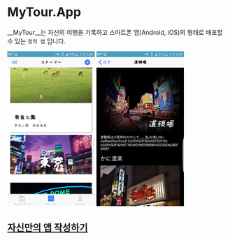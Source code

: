 MyTour.App
====

__MyTour__는 자신의 여행을 기록하고 스마트폰 앱(Android, iOS)의 형태로 배포할 수 있는 `정적 앱` 입니다.

<img src="./thumb.jpg" width="200px" />
<img src="./thumb2.jpg" width="200px" />

## [자신만의 앱 작성하기](doc)

